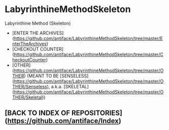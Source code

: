 LabyrinthineMethodSkeleton
==========================

Labyrinthine Method (Skeleton)
* [ENTER THE ARCHIVES] (https://github.com/antiface/LabyrinthineMethodSkeleton/tree/master/EnterTheArchives)
* [CHECKOUT COUNTER] (https://github.com/antiface/LabyrinthineMethodSkeleton/tree/master/CheckoutCounter)
* [OTHER] (https://github.com/antiface/LabyrinthineMethodSkeleton/tree/master/OTHER) (MEANT TO BE [SENSELESS] (https://github.com/antiface/LabyrinthineMethodSkeleton/tree/master/OTHER/Senseless), a.k.a. [SKELETAL] (https://github.com/antiface/LabyrinthineMethodSkeleton/tree/master/OTHER/Skeletal))

## [BACK TO INDEX OF REPOSITORIES] (https://github.com/antiface/Index)
